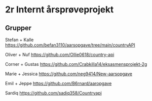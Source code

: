 # 2r Internt årsprøveprojekt

## Grupper
Stefan + Kalle
https://github.com/befan3110/aarsopgave/tree/main/countryAPI

Oliver + Nuf
https://github.com/Ollie0618/country-api

Corner + Gustas
https://github.com/Crabkilla14/eksasmensprojekt-2g

Marie + Jessica
https://github.com/neg9414/New-aarsopgave

Emil + Jeppe
https://github.com/B6rnard/aaropgave

Sardiq
https://github.com/sadiq358/Countryapi

